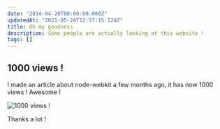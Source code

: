 ```yaml
---
date: "2014-04-28T00:00:00.000Z"
updatedAt: "2021-05-24T12:57:15.124Z"
title: Oh my goodness
description: Some people are actually looking at this website !
tags: []
---
```


## 1000 views !

I made an article about node-webkit a few months ago, it has now 1000 views ! Awesome !

![1000 views !](/contentful/4aPgcbC9uKBs4SVnnne1IC/21888b824f255bedae78de9a7f3f7b4b/analytics.jpg)

Thanks a lot !
